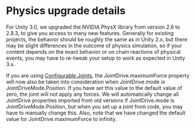 Physics upgrade details
=======================

For Unity 3.0, we upgraded the NVIDIA PhysX library from version 2.6 to 2.8.3, to give you access to many new features. Generally for existing projects, the behavior should be roughly the same as in Unity 2.x, but there may be slight differences in the outcome of physics simulation, so if your content depends on the exact behavior or on chain reactions of physical events, you may have to re-tweak your setup to work as expected in Unity 3.x.

If you are using [Configurable Joints](class-ConfigurableJoint.md), the JointDrive.maximumForce property will now also be taken into consideration when JointDrive.mode is JointDriveMode.Position. If you have set this value to the default value of zero, the joint will not apply any forces. We will automatically change all JointDrive properties imported from old versions if JointDrive.mode is JointDriveMode.Position, but when you set up a joint from code, you may have to manually change this. Also, note that we have changed the default value for JointDrive.maximumForce to infinity.
